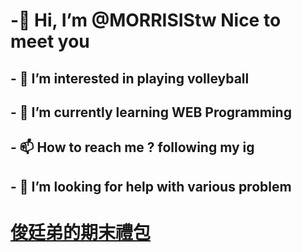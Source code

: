 # -👋 Hi, I’m @MORRISIStw Nice to meet you
## - 👀 I’m interested in playing volleyball
## - 🌱 I’m currently learning WEB Programming
## - 📫 How to reach me ? following my ig
## - 🤔 I’m looking for help with various problem
# [俊廷弟的期末禮包](https://morrisistw.github.io/)
<!--參考資料https://s.yimg.com/ny/api/res/1.2/KphQ0gh0.JEgrnAXVAucLA--/YXBwaWQ9aGlnaGxhbmRlcjt3PTY0MDtoPTQyNw--/https://s.yimg.com/os/creatr-uploaded-images/2021-09/11c58470-19cd-11ec-ac54-f4be319d9ba4
   https://www.wibibi.com/info.php?tid=68--->
